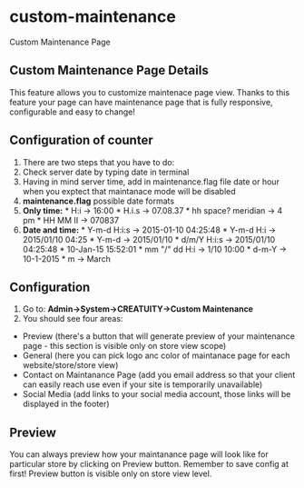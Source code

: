 # custom-maintenance
Custom Maintenance Page

## Custom Maintenance Page Details
This feature allows you to customize maintenace page view. Thanks to this feature your page can have maintenance page that is fully responsive, configurable and easy to change!

## Configuration of counter 
1. There are two steps that you have to do:
  1. Check server date by typing date in terminal
  2. Having in mind server time, add in maintenance.flag file date or hour when you exptect that maintanace mode will be disabled
2. **maintenance.flag** possible date formats
  1. **Only time:**
    * H:i  -> 16:00
    * H.i.s -> 07.08.37
    * hh space? meridian -> 4 pm
    * HH MM II -> 070837 
  2. **Date and time:**
    * Y-m-d H:i:s -> 2015-01-10 04:25:48
    * Y-m-d H:i -> 2015/01/10 04:25
    * Y-m-d -> 2015/01/10 
    * d/m/Y H:i:s -> 2015/01/10 04:25:48
    * 10-Jan-15 15:52:01
    * mm "/" dd H:i -> 1/10 10:00
    * d-m-Y -> 10-1-2015
    * m -> March

## Configuration
1. Go to: **Admin->System->CREATUITY->Custom Maintenance**
2. You should see four areas:
 * Preview (there's a button that will generate preview of your maintenance page - this section is visible only on store view scope)
 * General (here you can pick logo anc color of maintanace page for each website/store/store view)
 * Contact on Maintanance Page (add you email address so that your client can easily reach use even if your site is temporarily unavailable)
 * Social Media (add links to your social media account, those links will be displayed in the footer)

## Preview
You can always preview how your maintanance page will look like for particular store by clicking on Preview button. Remember to save config at first! Preview button is visible only on store view level.
